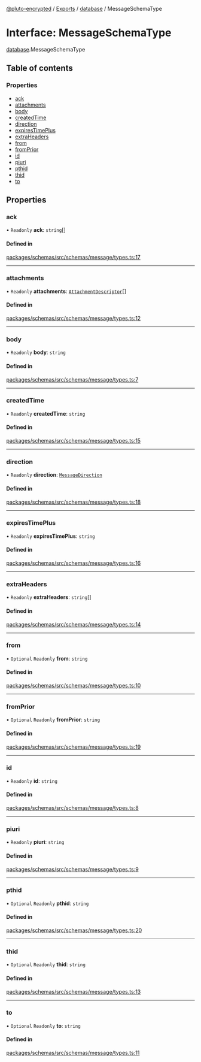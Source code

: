 [@pluto-encrypted](../README.md) / [Exports](../modules.md) / [database](../modules/database-1.md) / MessageSchemaType

# Interface: MessageSchemaType

[database](../modules/database-1.md).MessageSchemaType

## Table of contents

### Properties

- [ack](database-1.MessageSchemaType.md#ack)
- [attachments](database-1.MessageSchemaType.md#attachments)
- [body](database-1.MessageSchemaType.md#body)
- [createdTime](database-1.MessageSchemaType.md#createdtime)
- [direction](database-1.MessageSchemaType.md#direction)
- [expiresTimePlus](database-1.MessageSchemaType.md#expirestimeplus)
- [extraHeaders](database-1.MessageSchemaType.md#extraheaders)
- [from](database-1.MessageSchemaType.md#from)
- [fromPrior](database-1.MessageSchemaType.md#fromprior)
- [id](database-1.MessageSchemaType.md#id)
- [piuri](database-1.MessageSchemaType.md#piuri)
- [pthid](database-1.MessageSchemaType.md#pthid)
- [thid](database-1.MessageSchemaType.md#thid)
- [to](database-1.MessageSchemaType.md#to)

## Properties

### ack

• `Readonly` **ack**: `string`[]

#### Defined in

[packages/schemas/src/schemas/message/types.ts:17](https://github.com/atala-community-projects/pluto-encrypted/blob/dd87575/packages/schemas/src/schemas/message/types.ts#L17)

___

### attachments

• `Readonly` **attachments**: [`AttachmentDescriptor`](../classes/database-1.WALLET_SDK_DOMAIN.AttachmentDescriptor.md)[]

#### Defined in

[packages/schemas/src/schemas/message/types.ts:12](https://github.com/atala-community-projects/pluto-encrypted/blob/dd87575/packages/schemas/src/schemas/message/types.ts#L12)

___

### body

• `Readonly` **body**: `string`

#### Defined in

[packages/schemas/src/schemas/message/types.ts:7](https://github.com/atala-community-projects/pluto-encrypted/blob/dd87575/packages/schemas/src/schemas/message/types.ts#L7)

___

### createdTime

• `Readonly` **createdTime**: `string`

#### Defined in

[packages/schemas/src/schemas/message/types.ts:15](https://github.com/atala-community-projects/pluto-encrypted/blob/dd87575/packages/schemas/src/schemas/message/types.ts#L15)

___

### direction

• `Readonly` **direction**: [`MessageDirection`](../enums/database-1.WALLET_SDK_DOMAIN.MessageDirection.md)

#### Defined in

[packages/schemas/src/schemas/message/types.ts:18](https://github.com/atala-community-projects/pluto-encrypted/blob/dd87575/packages/schemas/src/schemas/message/types.ts#L18)

___

### expiresTimePlus

• `Readonly` **expiresTimePlus**: `string`

#### Defined in

[packages/schemas/src/schemas/message/types.ts:16](https://github.com/atala-community-projects/pluto-encrypted/blob/dd87575/packages/schemas/src/schemas/message/types.ts#L16)

___

### extraHeaders

• `Readonly` **extraHeaders**: `string`[]

#### Defined in

[packages/schemas/src/schemas/message/types.ts:14](https://github.com/atala-community-projects/pluto-encrypted/blob/dd87575/packages/schemas/src/schemas/message/types.ts#L14)

___

### from

• `Optional` `Readonly` **from**: `string`

#### Defined in

[packages/schemas/src/schemas/message/types.ts:10](https://github.com/atala-community-projects/pluto-encrypted/blob/dd87575/packages/schemas/src/schemas/message/types.ts#L10)

___

### fromPrior

• `Optional` `Readonly` **fromPrior**: `string`

#### Defined in

[packages/schemas/src/schemas/message/types.ts:19](https://github.com/atala-community-projects/pluto-encrypted/blob/dd87575/packages/schemas/src/schemas/message/types.ts#L19)

___

### id

• `Readonly` **id**: `string`

#### Defined in

[packages/schemas/src/schemas/message/types.ts:8](https://github.com/atala-community-projects/pluto-encrypted/blob/dd87575/packages/schemas/src/schemas/message/types.ts#L8)

___

### piuri

• `Readonly` **piuri**: `string`

#### Defined in

[packages/schemas/src/schemas/message/types.ts:9](https://github.com/atala-community-projects/pluto-encrypted/blob/dd87575/packages/schemas/src/schemas/message/types.ts#L9)

___

### pthid

• `Optional` `Readonly` **pthid**: `string`

#### Defined in

[packages/schemas/src/schemas/message/types.ts:20](https://github.com/atala-community-projects/pluto-encrypted/blob/dd87575/packages/schemas/src/schemas/message/types.ts#L20)

___

### thid

• `Optional` `Readonly` **thid**: `string`

#### Defined in

[packages/schemas/src/schemas/message/types.ts:13](https://github.com/atala-community-projects/pluto-encrypted/blob/dd87575/packages/schemas/src/schemas/message/types.ts#L13)

___

### to

• `Optional` `Readonly` **to**: `string`

#### Defined in

[packages/schemas/src/schemas/message/types.ts:11](https://github.com/atala-community-projects/pluto-encrypted/blob/dd87575/packages/schemas/src/schemas/message/types.ts#L11)
